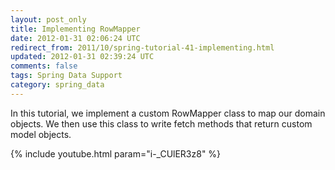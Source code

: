 ```yaml
---           
layout: post_only
title: Implementing RowMapper
date: 2012-01-31 02:06:24 UTC
redirect_from: 2011/10/spring-tutorial-41-implementing.html
updated: 2012-01-31 02:39:24 UTC
comments: false
tags: Spring Data Support
category: spring_data
---
```


In this tutorial, we implement a custom RowMapper class to map our domain objects. We then use this class to write fetch methods that return custom model objects.

{% include youtube.html param="i-_CUlER3z8" %}